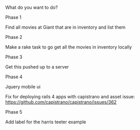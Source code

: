 What do you want to do?

Phase 1

Find all movies at Giant that are in inventory and list them

Phase 2

Make a rake task to go get all the movies in inventory locally

Phase 3

Get this pushed up to a server

Phase 4

Jquery mobile ui

Fix for deploying rails 4 apps with capistrano and asset issue:
https://github.com/capistrano/capistrano/issues/362

Phase 5

Add label for the harris teeter example